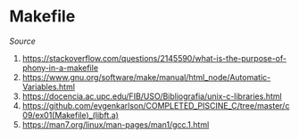 # Makefile

*Source*

1) https://stackoverflow.com/questions/2145590/what-is-the-purpose-of-phony-in-a-makefile
2) https://www.gnu.org/software/make/manual/html_node/Automatic-Variables.html
3) https://docencia.ac.upc.edu/FIB/USO/Bibliografia/unix-c-libraries.html
4) https://github.com/evgenkarlson/COMPLETED_PISCINE_C/tree/master/c09/ex01(Makefile)_(libft.a)
5) https://man7.org/linux/man-pages/man1/gcc.1.html
